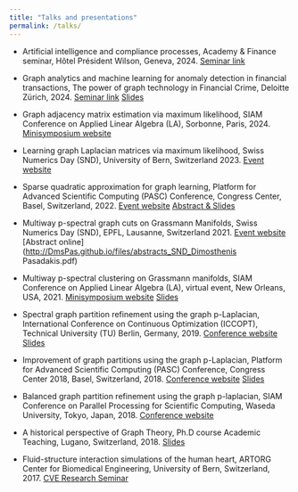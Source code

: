 ```yaml
---
title: "Talks and presentations"
permalink: /talks/
---
```


* Artificial intelligence and compliance processes, Academy & Finance seminar, Hôtel Président Wilson, Geneva, 2024. [Seminar link](https://www.academyfinance.ch/artificial-intelligence-and-compliance-processes/)

* Graph analytics and machine learning for anomaly detection in financial transactions, The power of graph technology in Financial Crime, Deloitte Zürich, 2024. [Seminar link](https://mkto.deloitte.com/FY25-Q2-FA-EV-Graphaton-24-Zurich-CH_Registration-page-Social.html) [Slides](http://DmsPas.github.io/files/Graphaton_Deloitte.key)

* Graph adjacency matrix estimation via maximum likelihood, SIAM Conference on Applied Linear Algebra (LA), Sorbonne, Paris, 2024. [Minisymposium website](https://meetings.siam.org/sess/dsp_programsess.cfm?SESSIONCODE=78748)

* Learning graph Laplacian matrices via maximum likelihood, Swiss Numerics Day (SND), University of Bern, Switzerland 2023. [Event website](https://mathsites.unibe.ch/snd2023/SND2023Program.pdf)

* Sparse quadratic approximation for graph learning, Platform for Advanced Scientific Computing (PASC) Conference, Congress Center, Basel, Switzerland, 2022. [Event website](https://pasc22.pasc-conference.org/program/schedule/index.html%3Fpost_type=page&p=11&sess=sess156.html) [Abstract & Slides](https://pasc22.pasc-conference.org/program/schedule/index.html%3Fpost_type=page&p=10&id=msa130&sess=sess156.html)

* Multiway p-spectral graph cuts  on Grassmann Manifolds, Swiss Numerics Day (SND), EPFL, Lausanne, Switzerland 2021. [Event website](https://snd2021.epfl.ch/program.html) [Abstract online](http://DmsPas.github.io/files/abstracts_SND_Dimosthenis Pasadakis.pdf)

* Multiway p-spectral clustering on Grassmann manifolds, SIAM Conference on Applied Linear Algebra (LA), virtual event, New Orleans, USA, 2021. [Minisymposium website](https://meetings.siam.org/sess/dsp_programsess.cfm?SESSIONCODE=70852) [Slides](http://DmsPas.github.io/files/SIAM_LA21.pdf)

* Spectral graph partition refinement using the graph p-Laplacian, International Conference on Continuous Optimization (ICCOPT), Technical University (TU) Berlin, Germany, 2019. [Conference website](https://iccopt2019.berlin/) [Slides](http://DmsPas.github.io/files/ICCOPT19.key)

* Improvement of graph partitions using the graph p-Laplacian, Platform for Advanced Scientific Computing (PASC) Conference, Congress Center 2018, Basel, Switzerland, 2018. [Conference website](https://pasc18.pasc-conference.org/program/index.html) [Slides](http://DmsPas.github.io/files/pLap_slides_PASC18.pdf)

* Balanced graph partition refinement using the graph p-laplacian, SIAM Conference on Parallel Processing for Scientific Computing, Waseda University, Tokyo, Japan, 2018. [Conference website](https://archive.siam.org/meetings/pp18/)

* A historical perspective of Graph Theory, Ph.D course Academic Teaching, Lugano, Switzerland, 2018. [Slides](http://DmsPas.github.io/files/Graph_History_black_DP.pdf)

* Fluid-structure interaction simulations of the human heart, ARTORG Center for Biomedical Engineering, University of Bern, Switzerland, 2017. [CVE Research Seminar](https://www.artorg.unibe.ch/research/cve/cve_research_seminar/index_eng.html)
